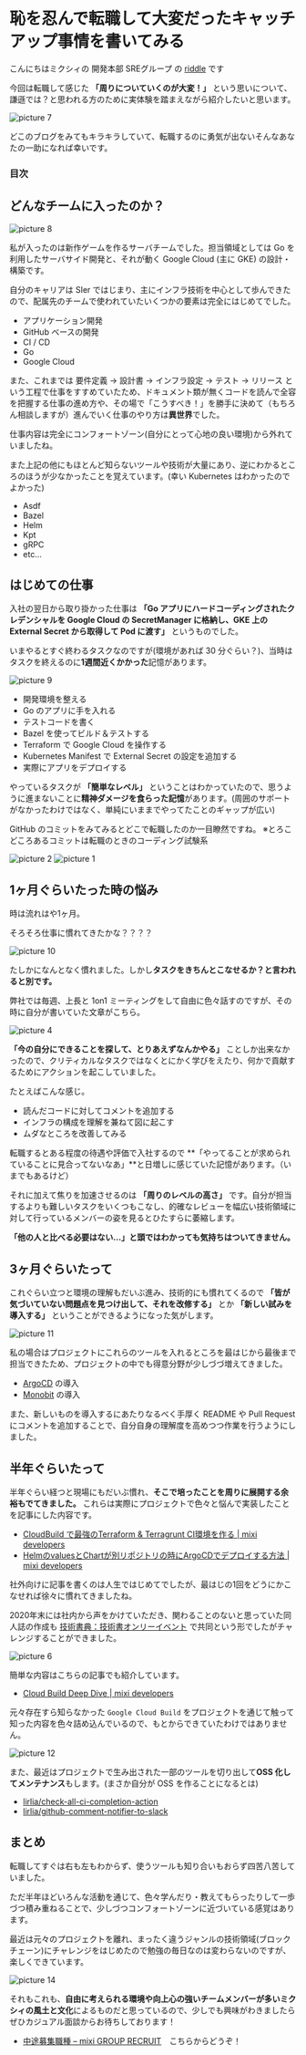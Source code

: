 # 恥を忍んで転職して大変だったキャッチアップ事情を書いてみる

こんにちはミクシィの 開発本部 SREグループ の [riddle](https://twitter.com/riddle_tec) です

今回は転職して感じた **「周りについていくのが大変！」** という思いについて、謙遜では？と思われる方のために実体験を踏まえながら紹介したいと思います。

![picture 7](images/25661c9aa73336bb6ba0f9fffcf9f28d19e0b33bd55a4530a1e9f22cc68eb204.png)

どこのブログをみてもキラキラしていて、転職するのに勇気が出ないそんなあなたの一助になれば幸いです。

### 目次

## どんなチームに入ったのか？

![picture 8](images/617cd8d04ee28727117c17f646f14bc9c03a2a01a9fe07f9b29d41ca33714725.png)

私が入ったのは新作ゲームを作るサーバチームでした。担当領域としては Go を利用したサーバサイド開発と、それが動く Google Cloud (主に GKE) の設計・構築です。

自分のキャリアは SIer ではじまり、主にインフラ技術を中心として歩んできたので、配属先のチームで使われていたいくつかの要素は完全にはじめてでした。

- アプリケーション開発
- GitHub ベースの開発
- CI / CD
- Go
- Google Cloud

また、これまでは 要件定義 -> 設計書 -> インフラ設定 -> テスト -> リリース という工程で仕事をすすめていたため、ドキュメント類が無くコードを読んで全容を把握する仕事の進め方や、その場で「こうすべき！」を勝手に決めて（もちろん相談しますが）進んでいく仕事のやり方は**異世界**でした。

仕事内容は完全にコンフォートゾーン(自分にとって心地の良い環境)から外れていましたね。


また上記の他にもほとんど知らないツールや技術が大量にあり、逆にわかるところのほうが少なかったことを覚えています。(幸い Kubernetes はわかったのでよかった)

- Asdf
- Bazel
- Helm
- Kpt
- gRPC
- etc...

## はじめての仕事

入社の翌日から取り掛かった仕事は **「Go アプリにハードコーディングされたクレデンシャルを Google Cloud の SecretManager に格納し、GKE 上の External Secret から取得して Pod に渡す」** というものでした。

いまやるとすぐ終わるタスクなのですが(環境があれば 30 分ぐらい？)、当時はタスクを終えるのに**1週間近くかかった**記憶があります。

![picture 9](images/25661c9aa73336bb6ba0f9fffcf9f28d19e0b33bd55a4530a1e9f22cc68eb204.png)

- 開発環境を整える
- Go のアプリに手を入れる
- テストコードを書く
- Bazel を使ってビルド＆テストする
- Terraform で Google Cloud を操作する
- Kubernetes Manifest で External Secret の設定を追加する
- 実際にアプリをデプロイする

やっているタスクが **「簡単なレベル」** ということはわかっていたので、思うように進まないことに**精神ダメージを食らった記憶**があります。(周囲のサポートがなかったわけではなく、単純にいままでやってたことのギャップが広い)

GitHub のコミットをみてみるとどこで転職したのか一目瞭然ですね。
※とろこどころあるコミットは転職のときのコーディング試験系

![picture 2](images/22d895e5e8ab720fcad1436729a42bd6727ea72ec07b4b6a477ce12cbd98c03d.png)
![picture 1](images/9bd140318d7c3e971f2edea94aa685b766a8d304c648a4d49f34450a81ff6299.png)

## 1ヶ月ぐらいたった時の悩み

時は流れはや1ヶ月。

そろそろ仕事に慣れてきたかな？？？？

![picture 10](images/f7ec3986924f6e444af26bf84195a7f52d0443133afde3d88e1ab0e8e46f5eea.png)

たしかになんとなく慣れました。しかし**タスクをきちんとこなせるか？と言われると別です。**

弊社では毎週、上長と 1on1 ミーティングをして自由に色々話すのですが、その時に自分が書いていた文章がこちら。

![picture 4](images/cff5652551d6867172a6566172d12f40aae07cca672497a29a2c7980ecf71120.png)

**「今の自分にできることを探して、とりあえずなんかやる」** ことしか出来なかったので、クリティカルなタスクではなくとにかく学びをえたり、何かで貢献するためにアクションを起こしていました。

たとえばこんな感じ。

- 読んだコードに対してコメントを追加する
- インフラの構成を理解を兼ねて図に起こす
- ムダなところを改善してみる

転職するとある程度の待遇や評価で入社するので **「やってることが求められていることに見合ってないなあ」**と日増しに感じていた記憶があります。（いまでもあるけど）

それに加えて焦りを加速させるのは **「周りのレベルの高さ」** です。自分が担当するよりも難しいタスクをいくつもこなし、的確なレビューを幅広い技術領域に対して行っているメンバーの姿を見るとひたすらに萎縮します。

**「他の人と比べる必要はない…」と頭ではわかっても気持ちはついてきません。**

## 3ヶ月ぐらいたって

これぐらい立つと環境の理解もだいぶ進み、技術的にも慣れてくるので **「皆が気づいていない問題点を見つけ出して、それを改修する」** とか **「新しい試みを導入する」** ということができるようになった気がします。

![picture 11](images/9f8477da109ba0a3cc4bdfb43eb7631971e3fc074bd7d3777271e65879f0bc2c.png)

私の場合はプロジェクトにこれらのツールを入れるところを最はじから最後まで担当できたため、プロジェクトの中でも得意分野が少しづづ増えてきました。

- [ArgoCD](https://argo-cd.readthedocs.io/en/stable/) の導入
- [Monobit](https://www.monobitengine.com/mun/) の導入

また、新しいものを導入するにあたりなるべく手厚く README や Pull Request にコメントを追加することで、自分自身の理解度を高めつつ作業を行うようにしました。

## 半年ぐらいたって

半年ぐらい経つと現場にもだいぶ慣れ、**そこで培ったことを周りに展開する余裕もでてきました。** これらは実際にプロジェクトで色々と悩んで実装したことを記事にした内容です。

- [CloudBuild で最強のTerraform & Terragrunt CI環境を作る | mixi developers](https://mixi-developers.mixi.co.jp/strongest-terraform-terragrunt-ci-e4c350d627e6)
- [HelmのvaluesとChartが別リポジトリの時にArgoCDでデプロイする方法 | mixi developers](https://mixi-developers.mixi.co.jp/argocd-with-helm-7ec01a325acb)

社外向けに記事を書くのは人生ではじめてでしたが、最はじの1回をどうにかこなせれば徐々に慣れてきましたね。

2020年末には社内から声をかけていただき、関わることのないと思っていた同人誌の作成も [技術書典：技術書オンリーイベント](https://techbookfest.org/) で共同という形でしたがチャレンジすることができました。

![picture 6](images/3240dab0cf75e892378268f788c6c563740eafcf38cc7159862748c1533842f2.png) 


簡単な内容はこちらの記事でも紹介しています。
- [Cloud Build Deep Dive | mixi developers](https://mixi-developers.mixi.co.jp/cloud-build-deep-dive-f2cd75e7ab91)

元々存在すら知らなかった `Google Cloud Build` をプロジェクトを通じて触って知った内容を色々詰め込んでいるので、もとからできていたわけではありません。

![picture 12](images/8fe8e40d21fee140d5eb62500863fded0e70894c947e30d930da3d189f6cd617.png)

また、最近はプロジェクトで生み出された一部のツールを切り出して**OSS 化してメンテナンス**もします。(まさか自分が OSS を作ることになるとは)

- [lirlia/check-all-ci-completion-action](https://github.com/lirlia/check-all-ci-completion-action)
- [lirlia/github-comment-notifier-to-slack](https://github.com/lirlia/github-comment-notifier-to-slack)

## まとめ

転職してすぐは右も左もわからず、使うツールも知り合いもおらず四苦八苦していました。

ただ半年ほどいろんな活動を通じて、色々学んだり・教えてもらったりして一歩づつ積み重ねることで、少しづつコンフォートゾーンに近づいている感覚はあります。

最近は元々のプロジェクトを離れ、まったく違うジャンルの技術領域(ブロックチェーン)にチャレンジをはじめたので勉強の毎日なのは変わらないのですが、楽しくできています。

![picture 14](images/53b7ed8e46c7bb85d45a9c591f348dd6435db48faa97cb4b5f5ae03933920505.png)

それもこれも、**自由に考えられる環境や向上心の強いチームメンバーが多いミクシィの風土と文化**によるものだと思っているので、少しでも興味がわきましたらぜひカジュアル面談からお待ちしております！

- [中途募集職種 – mixi GROUP RECRUIT](https://mixigroup-recruit.mixi.co.jp/jobs/?cats=career,engineer&tags=)　こちらからどうぞ！
